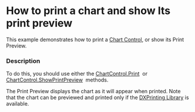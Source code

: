 # How to print a chart and show Its print preview


This example demonstrates how to print a <a href="https://help.devexpress.com/#WPF/CustomDocument6192">Chart Control</a>, or show its Print Preview.


<h3>Description</h3>

To do this, you should use either the&nbsp;<a href="https://documentation.devexpress.com/#WPF/DevExpressXpfChartsChartControl_Printtopic">ChartControl.Print</a>&nbsp; or <a href="https://documentation.devexpress.com/#WPF/DevExpressXpfChartsChartControl_ShowPrintPreviewtopic">ChartControl.ShowPrintPreview</a>&nbsp; methods.<br />
<p>The Print Preview displays the chart as it will appear when printed. Note that the chart can be previewed and printed only if the <a href="http://larix/ReferenceBrowserMain_14_1/LoadItem.aspx?Member=D%3a6570&amp;Template=CustomDocumentTopic">DXPrinting Library</a> is available.</p>

<br/>


